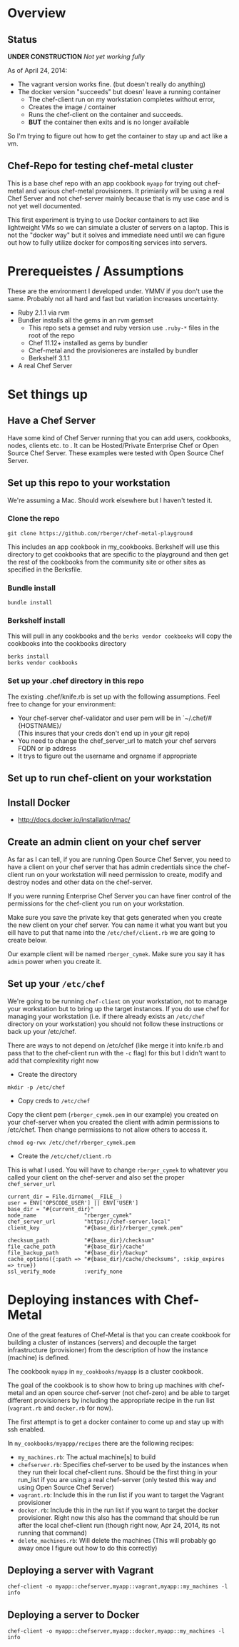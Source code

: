 # Overview

## Status

__UNDER CONSTRUCTION__ _Not yet working fully_

As of April 24, 2014:

* The vagrant version works fine. (but doesn't really do anything)
* The docker version "succeeds" but doesn' leave a running container
    * The chef-client run on my workstation completes without error,
    * Creates the image / container
    * Runs the chef-client on the container and succeeds.
    * __BUT__ the container then exits and is no longer available

So I'm trying to figure out how to get the container to stay up and
act like a vm.

## Chef-Repo for testing chef-metal cluster

This is a base chef repo with an app cookbook `myapp` for trying out
chef-metal and various chef-metal provisioners. It primiarily will be
using a real Chef Server and not chef-server mainly because that is my
use case and is not yet well documented.

This first experiment is trying to use Docker containers to act like
lightweight VMs so we can simulate a cluster of servers on a laptop.
This is not the "docker way" but it solves and immediate need until we
can figure out how to fully utilize docker for compositing services
into servers.

# Prerequeistes / Assumptions

These are the environment I developed under. YMMV if you don't use the
same. Probably not all hard and fast but variation increases
uncertainty.

* Ruby 2.1.1 via rvm
* Bundler installs all the gems in an rvm gemset
    * This repo sets a gemset and ruby version use `.ruby-*` files in
      the root of the repo
    * Chef 11.12+ installed as gems by bundler
    * Chef-metal and the provisioneres are installed by bundler
    * Berkshelf 3.1.1
* A real Chef Server

# Set things up

## Have a Chef Server

Have some kind of Chef Server running that you can add users,
cookbooks, nodes, clients etc. to . It can be Hosted/Private
Enterprise Chef or Open Source Chef Server. These examples were tested
with Open Source Chef Server.

## Set up this repo to your workstation

We're assuming a Mac. Should work elsewhere but I haven't tested it.

### Clone the repo

```
git clone https://github.com/rberger/chef-metal-playground
```

This includes an app cookbook in my_cookbooks. Berkshelf will use this
directory to get cookbooks that are specific to the playground and
then get the rest of the cookbooks from the community site or other
sites as specified in the Berksfile.

### Bundle install

```
bundle install
```

### Berkshelf install

This will pull in any cookbooks and the `berks vendor cookbooks` will
copy the cookbooks into the cookbooks directory

```
berks install
berks vendor cookbooks
```

### Set up your .chef directory in this repo

The existing .chef/knife.rb is set up with the following assumptions.
Feel free to change for your environment:

* Your chef-server chef-validator and user pem will be in
  `~/.chef/#{HOSTNAME}/  
    (This insures that your creds don't end up in your git repo)
* You need to change the chef_server_url to match your chef servers
  FQDN or ip address
* It trys to figure out the username and orgname if appropriate


## Set up to run chef-client on your workstation

## Install Docker

* http://docs.docker.io/installation/mac/


## Create an admin client on your chef server

As far as I can tell, if you are running Open Source Chef Server, you
need to have a client on your chef server that has admin credentials
since the chef-client run on your workstation will need permission to
create, modify and destroy nodes and other data on the chef-server.

If you were running Enterprise Chef Server you can have finer control
of the permissions for the chef-client you run on your workstation.

Make sure you save the private key that gets generated when you create
the new client on your chef server. You can name it what you want but
you eill have to put that name into the `/etc/chef/client.rb` we are
going to create below.

Our example client will be named `rberger_cymek`. Make sure you say it
has `admin` power when you create it. 

## Set up your `/etc/chef`

We're going to be running `chef-client` on your workstation, not to
manage your workstation but to bring up the target instances. If you
do use chef for managing your workstation (i.e. if there already
exists an `/etc/chef` directory on your workstation) you should not
follow these instructions or back up your /etc/chef.

There are ways to not depend on /etc/chef (like merge it into knife.rb
and pass that to the chef-client run with the `-c` flag) for this but
I didn't want to add that complexitity right now


* Create the directory

```
mkdir -p /etc/chef
```

* Copy creds to `/etc/chef`

Copy the client pem (`rberger_cymek.pem` in our example) you created
on your chef-server when you created the client with admin permissions
to /etc/chef. Then change permissions to not allow others to access
it.

```
chmod og-rwx /etc/chef/rberger_cymek.pem
```

* Create the `/etc/chef/client.rb`

This is what I used. You will have to change `rberger_cymek` to
whatever you called your client on the chef-server and also set the
proper `chef_server_url`

```
current_dir = File.dirname(__FILE__)
user = ENV['OPSCODE_USER'] || ENV['USER']
base_dir = "#{current_dir}"
node_name               "rberger_cymek"
chef_server_url         "https://chef-server.local"
client_key              "#{base_dir}/rberger_cymek.pem"

checksum_path           "#{base_dir}/checksum"
file_cache_path         "#{base_dir}/cache"
file_backup_path        "#{base_dir}/backup"
cache_options({:path => "#{base_dir}/cache/checksums", :skip_expires => true})
ssl_verify_mode         :verify_none
```


# Deploying instances with Chef-Metal

One of the great features of Chef-Metal is that you can create
cookbook for building a cluster of instances (servers) and decouple
the target infrastructure (provisioner) from the description of how
the instance (machine) is defined.

The cookbook `myapp` in `my_cookbooks/myappp` is a cluster cookbook.

The goal of the cookbook is to show how to bring up machines with
chef-metal and an open source chef-server (not chef-zero) and be able
to target different provisioners by including the appropriate recipe
in the run list (`vagrant.rb` and `docker.rb` for now).

The first attempt is to get a docker container to come up and stay up
with ssh enabled.

In  `my_cookbooks/myappp/recipes` there are the following  recipes:

* `my_machines.rb`: The actual machine[s] to build
* `chefserver.rb`: Specifies chef-server to be used by the instances
  when they run their local chef-client runs. Should be the first
  thing in your run_list if you are using a real chef-server (only
  tested this way and using Open Source Chef Server)
* `vagrant.rb`: Include this in the run list if you want to target the
Vagrant provisioner
* `docker.rb`: Include this in the run list if you want to target the
  docker provisioner. Right now this also has the command that should
  be run after the local chef-client run (though right now, Apr 24,
  2014, its not running that command)
* `delete_machines.rb`: Will delete the machines (This will probably
  go away once I figure out how to do this correctly)

## Deploying a server with Vagrant


```
chef-client -o myapp::chefserver,myapp::vagrant,myapp::my_machines -l info
```

## Deploying a server to Docker

```
chef-client -o myapp::chefserver,myapp::docker,myapp::my_machines -l info
```
